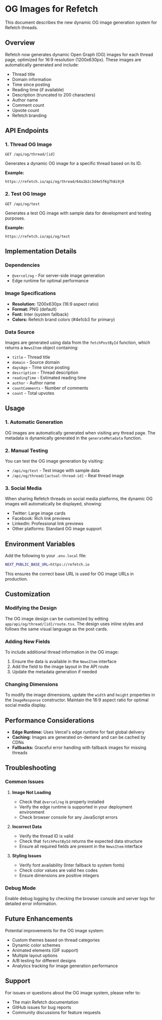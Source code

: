 # OG Images for Refetch

This document describes the new dynamic OG image generation system for Refetch threads.

## Overview

Refetch now generates dynamic Open Graph (OG) images for each thread page, optimized for 16:9 resolution (1200x630px). These images are automatically generated and include:

- Thread title
- Domain information
- Time since posting
- Reading time (if available)
- Description (truncated to 200 characters)
- Author name
- Comment count
- Upvote count
- Refetch branding

## API Endpoints

### 1. Thread OG Image
```
GET /api/og/thread/[id]
```

Generates a dynamic OG image for a specific thread based on its ID.

**Example:**
```
https://refetch.io/api/og/thread/64a1b2c3d4e5f6g7h8i9j0
```

### 2. Test OG Image
```
GET /api/og/test
```

Generates a test OG image with sample data for development and testing purposes.

**Example:**
```
https://refetch.io/api/og/test
```

## Implementation Details

### Dependencies
- `@vercel/og` - For server-side image generation
- Edge runtime for optimal performance

### Image Specifications
- **Resolution:** 1200x630px (16:9 aspect ratio)
- **Format:** PNG (default)
- **Font:** Inter (system fallback)
- **Colors:** Refetch brand colors (#4e1cb3 for primary)

### Data Source
Images are generated using data from the `fetchPostById` function, which returns a `NewsItem` object containing:
- `title` - Thread title
- `domain` - Source domain
- `daysAgo` - Time since posting
- `description` - Thread description
- `readingTime` - Estimated reading time
- `author` - Author name
- `countComments` - Number of comments
- `count` - Total upvotes

## Usage

### 1. Automatic Generation
OG images are automatically generated when visiting any thread page. The metadata is dynamically generated in the `generateMetadata` function.

### 2. Manual Testing
You can test the OG image generation by visiting:
- `/api/og/test` - Test image with sample data
- `/api/og/thread/[actual-thread-id]` - Real thread image

### 3. Social Media
When sharing Refetch threads on social media platforms, the dynamic OG images will automatically be displayed, showing:
- Twitter: Large image cards
- Facebook: Rich link previews
- LinkedIn: Professional link previews
- Other platforms: Standard OG image support

## Environment Variables

Add the following to your `.env.local` file:

```bash
NEXT_PUBLIC_BASE_URL=https://refetch.io
```

This ensures the correct base URL is used for OG image URLs in production.

## Customization

### Modifying the Design
The OG image design can be customized by editing `app/api/og/thread/[id]/route.tsx`. The design uses inline styles and follows the same visual language as the post cards.

### Adding New Fields
To include additional thread information in the OG image:
1. Ensure the data is available in the `NewsItem` interface
2. Add the field to the image layout in the API route
3. Update the metadata generation if needed

### Changing Dimensions
To modify the image dimensions, update the `width` and `height` properties in the `ImageResponse` constructor. Maintain the 16:9 aspect ratio for optimal social media display.

## Performance Considerations

- **Edge Runtime:** Uses Vercel's edge runtime for fast global delivery
- **Caching:** Images are generated on-demand and can be cached by CDNs
- **Fallbacks:** Graceful error handling with fallback images for missing threads

## Troubleshooting

### Common Issues

1. **Image Not Loading**
   - Check that `@vercel/og` is properly installed
   - Verify the edge runtime is supported in your deployment environment
   - Check browser console for any JavaScript errors

2. **Incorrect Data**
   - Verify the thread ID is valid
   - Check that `fetchPostById` returns the expected data structure
   - Ensure all required fields are present in the `NewsItem` interface

3. **Styling Issues**
   - Verify font availability (Inter fallback to system fonts)
   - Check color values are valid hex codes
   - Ensure dimensions are positive integers

### Debug Mode
Enable debug logging by checking the browser console and server logs for detailed error information.

## Future Enhancements

Potential improvements for the OG image system:
- Custom themes based on thread categories
- Dynamic color schemes
- Animated elements (GIF support)
- Multiple layout options
- A/B testing for different designs
- Analytics tracking for image generation performance

## Support

For issues or questions about the OG image system, please refer to:
- The main Refetch documentation
- GitHub issues for bug reports
- Community discussions for feature requests
